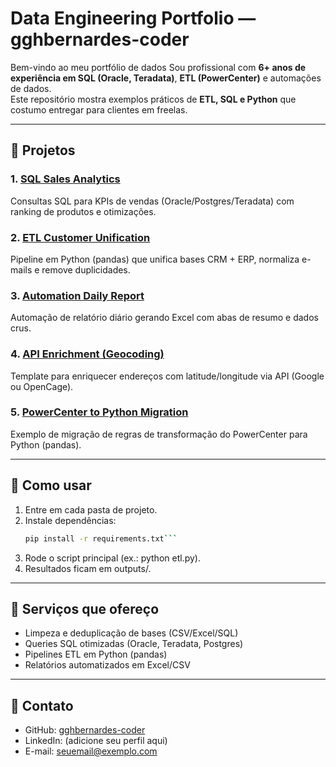 # Data Engineering Portfolio — gghbernardes-coder

Bem-vindo ao meu portfólio de dados
Sou profissional com **6+ anos de experiência em SQL (Oracle, Teradata)**, **ETL (PowerCenter)** e automações de dados.  
Este repositório mostra exemplos práticos de **ETL, SQL e Python** que costumo entregar para clientes em freelas.

---

## 📂 Projetos

### 1. [SQL Sales Analytics](projects/01-sql-sales-analytics)
Consultas SQL para KPIs de vendas (Oracle/Postgres/Teradata) com ranking de produtos e otimizações.

### 2. [ETL Customer Unification](projects/02-etl-customer-unification)
Pipeline em Python (pandas) que unifica bases CRM + ERP, normaliza e-mails e remove duplicidades.

### 3. [Automation Daily Report](projects/03-automation-daily-report)
Automação de relatório diário gerando Excel com abas de resumo e dados crus.

### 4. [API Enrichment (Geocoding)](projects/04-api-enrichment-geocoding)
Template para enriquecer endereços com latitude/longitude via API (Google ou OpenCage).

### 5. [PowerCenter to Python Migration](projects/05-powercenter-to-python-migration)
Exemplo de migração de regras de transformação do PowerCenter para Python (pandas).

---

## 🚀 Como usar
1. Entre em cada pasta de projeto.  
2. Instale dependências:  
   ```bash
   pip install -r requirements.txt```
3. Rode o script principal (ex.: python etl.py).
4. Resultados ficam em outputs/.

---

## 🎯 Serviços que ofereço
- Limpeza e deduplicação de bases (CSV/Excel/SQL)  
- Queries SQL otimizadas (Oracle, Teradata, Postgres)  
- Pipelines ETL em Python (pandas)  
- Relatórios automatizados em Excel/CSV  

---

## 📩 Contato
- GitHub: [gghbernardes-coder](https://github.com/gghbernardes-coder)  
- LinkedIn: (adicione seu perfil aqui)  
- E-mail: seuemail@exemplo.com
